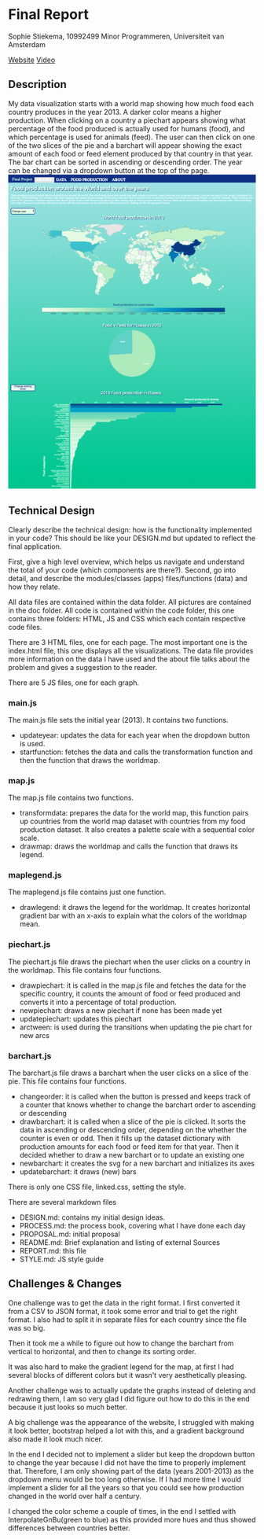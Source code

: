 # Final Report
Sophie Stiekema, 10992499
Minor Programmeren, Universiteit van Amsterdam

[Website](https://sophieclaire.github.io/project/code/HTML/index.html)
[Video](https://www.youtube.com/watch?v=o0iD2iGQh24&feature=youtu.be)
## Description
My data visualization starts with a world map showing how much food each country produces in the year 2013. A darker color means a higher production. When clicking on a country a piechart appears showing what percentage of the food produced is actually used for humans (food), and which percentage is used for animals (feed). The user can then click on one of the two slices of the pie and a barchart will appear showing the exact amount of each food or feed element produced by that country in that year. The bar chart can be sorted in ascending or descending order. The year can be changed via a dropdown button at the top of the page.
![Screenshot](doc/REPORT-6be0a26a.png)

## Technical Design
Clearly describe the technical design: how is the functionality implemented in your code? This should be like your DESIGN.md but updated to reflect the final application.

First, give a high level overview, which helps us navigate and understand the total of your code (which components are there?). Second, go into detail, and describe the modules/classes (apps) files/functions (data) and how they relate.


All data files are contained within the data folder. All pictures are contained in the doc folder. All code is contained within the code folder, this one contains three folders: HTML, JS and CSS which each contain respective code files.

There are 3 HTML files, one for each page.
The most important one is the index.html file, this one displays all the visualizations. The data file provides more information on the data I have used and the about file talks about the problem and gives a suggestion to the reader.

There are 5 JS files, one for each graph.

### main.js
The main.js file sets the initial year (2013). It contains two functions.
- updateyear: updates the data for each year when the dropdown button is used.
- startfunction: fetches the data and calls the transformation function and then the function that draws the worldmap.

### map.js
The map.js file contains two functions.
- transformdata: prepares the data for the world map, this function pairs up countries from the world map dataset with countries from my food production dataset. It also creates a palette scale with a sequential color scale.
- drawmap: draws the worldmap and calls the function that draws its legend.

### maplegend.js
The maplegend.js file contains just one function.
- drawlegend: it draws the legend for the worldmap. It creates horizontal gradient bar with an x-axis to explain what the colors of the worldmap mean.

### piechart.js
The piechart.js file draws the piechart when the user clicks on a country in the worldmap. This file contains four functions.
- drawpiechart: it is called in the map.js file and fetches the data for the specific country, it counts the amount of food or feed produced and converts it into a percentage of total production.
- newpiechart: draws a new piechart if none has been made yet
- updatepiechart: updates this piechart
- arctween: is used during the transitions when updating the pie chart for new arcs

### barchart.js
The barchart.js file draws a barchart when the user clicks on a slice of the pie.  This file contains four functions.
- changeorder: it is called when the button is pressed and keeps track of a counter that knows whether to change the barchart order to ascending or descending
- drawbarchart: it is called when a slice of the pie is clicked. It sorts the data in ascending or descending order, depending on the whether the counter is even or odd. Then it fills up the dataset dictionary with production amounts for each food or feed item for that year. Then it decided whether to draw a new barchart or to update an existing one
- newbarchart: it creates the svg for a new barchart and initializes its axes
- updatebarchart: it draws (new) bars

There is only one CSS file, linked.css, setting the style.

There are several markdown files
- DESIGN.md: contains my initial design ideas.
- PROCESS.md: the process book, covering what I have done each day
- PROPOSAL.md: initial proposal
- README.md: Brief explanation and listing of external Sources
- REPORT.md: this file
- STYLE.md: JS style guide

## Challenges & Changes

One challenge was to get the data in the right format. I first converted it from a CSV to JSON format, it took some error and trial to get the right format. I also had to split it in separate files for each country since the file was so big.

Then it took me a while to figure out how to change the barchart from vertical to horizontal, and then to change its sorting order.

It was also hard to make the gradient legend for the map, at first I had several blocks of different colors but it wasn't very aesthetically pleasing.

Another challenge was to actually update the graphs instead of deleting and redrawing them, I am so very glad I did figure out how to do this in  the end because it just looks so much better.

A big challenge was the appearance of the website, I struggled with making it look better, bootstrap helped a lot with this, and a gradient background also made it look much nicer.

In the end I decided not to implement a slider but keep the dropdown button to change the year because I did not have the time to properly implement that. Therefore, I am only showing part of the data (years 2001-2013) as the dropdown menu would be too long otherwise. If I had more time I would implement a slider for all the years so that you could see how production changed in the world over half a century.

I changed the color scheme a couple of times, in the end I settled with InterpolateGnBu(green to blue) as this provided more hues and thus showed differences between countries better.
